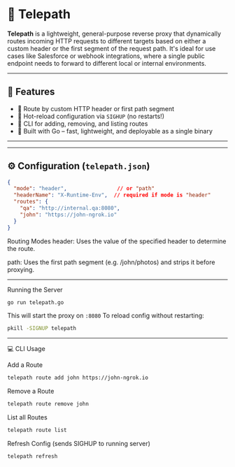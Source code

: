 # 🧠 Telepath

**Telepath** is a lightweight, general-purpose reverse proxy that dynamically routes incoming HTTP requests to different targets based on either a custom header or the first segment of the request path. It's ideal for use cases like Salesforce or webhook integrations, where a single public endpoint needs to forward to different local or internal environments.

---

## 🚀 Features

- 🧭 Route by custom HTTP header or first path segment
- 🔁 Hot-reload configuration via `SIGHUP` (no restarts!)
- 🧰 CLI for adding, removing, and listing routes
- 🔐 Built with Go – fast, lightweight, and deployable as a single binary

---


---

## ⚙️ Configuration (`telepath.json`)

```json
{
  "mode": "header",                // or "path"
  "headerName": "X-Runtime-Env",  // required if mode is "header"
  "routes": {
    "qa": "http://internal.qa:8080",
    "john": "https://john-ngrok.io"
  }
}
```


Routing Modes
header: Uses the value of the specified header to determine the route.

path: Uses the first path segment (e.g. /john/photos) and strips it before proxying.

---
Running the Server
```bash
go run telepath.go
```

This will start the proxy on `:8080`
To reload config without restarting:
```bash
pkill -SIGNUP telepath
```

---
💻 CLI Usage

Add a Route
```bash
telepath route add john https://john-ngrok.io
```

Remove a Route
```bash
telepath route remove john
```

List all Routes
```bash
telepath route list
```

Refresh Config (sends SIGHUP to running server)
```bash
telepath refresh
```

